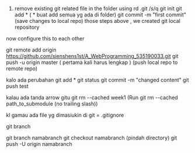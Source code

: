 1. remove existing git related file in the folder using rd .git /s/q
git init
git add * ( * buat add semua yg ada di folder)
git commit -m "first commit" (save changes to local repo)
those steps above , we created git local repository

now configure this to each other 

git remote add origin https://github.com/sienshens1st/A_WebProgramming_535190033.git
git push -u origin master ( pertama kali harus lengkap ) (push local repo to remote repo)


kalo ada perubahan 
git add *
git status
git commit -m "changed content"
git push
test



 kalau ada tanda arrow gitu 
 git rm --cached week1
 (Run git rm --cached path_to_submodule (no trailing slash))

 kl gamau ada file yg dimasiukin di git = .gitignore

 git branch

 git branch namabranch
 git checkout namabranch (pindah directory) 
 git push -U origin namabranch 
